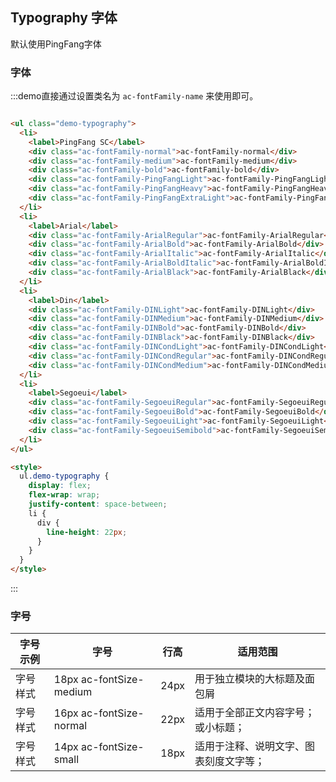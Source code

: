 ## Typography 字体

默认使用PingFang字体

### 字体

:::demo直接通过设置类名为 `ac-fontFamily-name` 来使用即可。

```html

<ul class="demo-typography">
  <li>
    <label>PingFang SC</label>
    <div class="ac-fontFamily-normal">ac-fontFamily-normal</div>
    <div class="ac-fontFamily-medium">ac-fontFamily-medium</div>
    <div class="ac-fontFamily-bold">ac-fontFamily-bold</div>
    <div class="ac-fontFamily-PingFangLight">ac-fontFamily-PingFangLight</div>
    <div class="ac-fontFamily-PingFangHeavy">ac-fontFamily-PingFangHeavy</div>
    <div class="ac-fontFamily-PingFangExtraLight">ac-fontFamily-PingFangExtraLight</div>
  </li>
  <li>
    <label>Arial</label>
    <div class="ac-fontFamily-ArialRegular">ac-fontFamily-ArialRegular</div>
    <div class="ac-fontFamily-ArialBold">ac-fontFamily-ArialBold</div>
    <div class="ac-fontFamily-ArialItalic">ac-fontFamily-ArialItalic</div>
    <div class="ac-fontFamily-ArialBoldItalic">ac-fontFamily-ArialBoldItalic</div>
    <div class="ac-fontFamily-ArialBlack">ac-fontFamily-ArialBlack</div>
  </li>
  <li>
    <label>Din</label>
    <div class="ac-fontFamily-DINLight">ac-fontFamily-DINLight</div>
    <div class="ac-fontFamily-DINMedium">ac-fontFamily-DINMedium</div>
    <div class="ac-fontFamily-DINBold">ac-fontFamily-DINBold</div>
    <div class="ac-fontFamily-DINBlack">ac-fontFamily-DINBlack</div>
    <div class="ac-fontFamily-DINCondLight">ac-fontFamily-DINCondLight</div>
    <div class="ac-fontFamily-DINCondRegular">ac-fontFamily-DINCondRegular</div>
    <div class="ac-fontFamily-DINCondMedium">ac-fontFamily-DINCondMedium</div>
  </li>
  <li>
    <label>Segoeui</label>
    <div class="ac-fontFamily-SegoeuiRegular">ac-fontFamily-SegoeuiRegular</div>
    <div class="ac-fontFamily-SegoeuiBold">ac-fontFamily-SegoeuiBold</div>
    <div class="ac-fontFamily-SegoeuiLight">ac-fontFamily-SegoeuiLight</div>
    <div class="ac-fontFamily-SegoeuiSemibold">ac-fontFamily-SegoeuiSemibold</div>
  </li>
</ul>

<style>
  ul.demo-typography {
    display: flex;
    flex-wrap: wrap;
    justify-content: space-between;
    li {
      div {
        line-height: 22px;
      }
    }
  }
</style>
```

:::

### 字号

| 字号示例      | 字号        | 行高        | 适用范围      |
|--------- |---------|---------|--------- |
| 字号样式 | 18px ac-fontSize-medium  | 24px | 用于独立模块的大标题及面包屑 |
| 字号样式 | 16px ac-fontSize-normal  | 22px | 适用于全部正文内容字号；或小标题； |
| 字号样式 | 14px ac-fontSize-small   | 18px | 适用于注释、说明文字、图表刻度文字等； |
